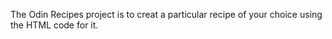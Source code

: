 The Odin Recipes project is to creat a particular recipe of your choice using the HTML code for it.
